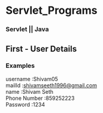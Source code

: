 # Servlet_Programs
### Servlet || Java

## First - User Details
### Examples 
username :Shivam05 <br>
mailId :shivamseeth1996@gmail.com  <br>
name :Shivam Seth  <br>
Phone Number :859252223  <br>
Password :1234 <br>
